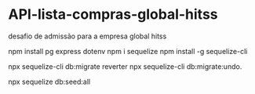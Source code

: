 # API-lista-compras-global-hitss
desafio de admissão para a empresa global hitss

npm install pg express dotenv
npm i sequelize
npm install -g sequelize-cli

npx sequelize-cli db:migrate
reverter npx sequelize-cli db:migrate:undo.

npx sequelize db:seed:all


